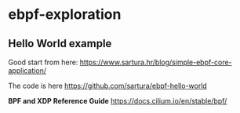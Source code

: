 # ebpf-exploration

**Hello World example**
--------
Good start from here:
https://www.sartura.hr/blog/simple-ebpf-core-application/

The code is here
https://github.com/sartura/ebpf-hello-world

**BPF and XDP Reference Guide**
https://docs.cilium.io/en/stable/bpf/